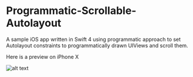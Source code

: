 # Programmatic-Scrollable-Autolayout

A sample iOS app written in Swift 4 using programmatic approach to set Autolayout constraints to programmatically drawn UIViews and scroll them.

Here is a preview on iPhone X

![alt text](https://github.com/collegeboy16/Programmatic-Scrollable-Autolayout/blob/master/preview/screenshotPreview.png)

